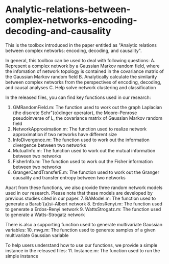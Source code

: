 # Analytic-relations-between-complex-networks-encoding-decoding-and-causality
This is the toolbox introduced in the paper entitled as "Analytic relations between complex networks: encoding, decoding, and causality".

In general, this toolbox can be used to deal with following questions:
A. Represent a complex network by a Gaussian Markov random field, where the infomation of network topology is contained in the covariance matrix of the Gaussian Markov random field
B. Analytically calculate the similarity between complex networks from the perspectives of encoding, decoding, and causal analyses
C. Help solve network clustering and classification

In the released files, you can find key functions used in our research:
1. GMRandomField.m: The function used to work out the graph Laplacian (the discrete Schr\"{o}dinger operator), the Moore–Penrose pseudoinverse of L, the covariance matrix of Gaussian Markov random field
2. NetworkApproximation.m: The function used to realize network approximation if two networks have different size
3. InfoDivergence.m: The function used to work out the information divergence between two networks
4. MutualInfo.m: The function used to work out the mutual information between two networks
5. FisherInfo.m: The function used to work out the Fisher information between two networks
6. GrangerCandTransferE.m: The function used to work out the Granger causality and transfer entropy between two networks

Apart from these functions, we also provide three random network models used in our research. Please note that these models are developed by previous studies cited in our paper.
7. BAModel.m: The function used to generate a Barab\'{a}si–Albert network
8. ErdosRenyi.m: The function used to generate a Erdos-Renyi network
9. WattsStrogatz.m: The function used to generate a Watts-Strogatz network

There is also a supporting function used to generate multivariate Gaussian variables:
10. mvg.m: The function used to generate samples of a given multivariate Gaussian variable

To help users understand how to use our functions, we provide a simple instance in the released files:
11. Instance.m: The function used to run the simple instance


